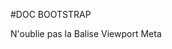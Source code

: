 #DOC BOOTSTRAP


N'oublie pas la Balise Viewport Meta

<meta name="viewport" content="width=device-width, initial-scale=1">
